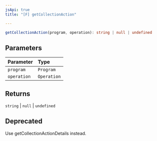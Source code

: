 ```yaml
---
jsApi: true
title: "[F] getCollectionAction"

---
```

```ts
getCollectionAction(program, operation): string | null | undefined
```

## Parameters

| Parameter | Type |
| :------ | :------ |
| `program` | `Program` |
| `operation` | `Operation` |

## Returns

`string` \| `null` \| `undefined`

## Deprecated

Use getCollectionActionDetails instead.
